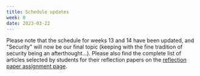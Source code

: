 ```yaml
---
title: Schedule updates
week: 0
date: 2023-03-22
---
```


Please note that the schedule for weeks 13 and 14 have been updated, and "Security" will now be our final topic (keeping with the fine tradition of security being an afterthought...). Please also find the complete list of articles selected by students for their reflection papers on the [reflection paper assignment page]({{site.baseurl}}/assessments/paper/#list-of-all-articles-selected-by-students). 